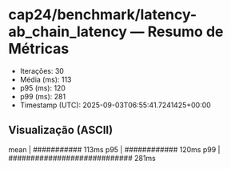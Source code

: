 # cap24/benchmark/latency-ab_chain_latency — Resumo de Métricas

- Iterações: 30
- Média (ms): 113
- p95 (ms): 120
- p99 (ms): 281
- Timestamp (UTC): 2025-09-03T06:55:41.7241425+00:00

## Visualização (ASCII)

mean     | ########### 113ms
p95      | ############ 120ms
p99      | ############################ 281ms
